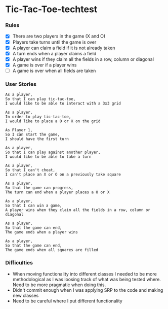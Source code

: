 # Tic-Tac-Toe-techtest

### Rules

- [x] There are two players in the game (X and O)
- [x] Players take turns until the game is over
- [x] A player can claim a field if it is not already taken
- [x] A turn ends when a player claims a field
- [x] A player wins if they claim all the fields in a row, column or diagonal
- [x] A game is over if a player wins
- [ ] A game is over when all fields are taken

### User Stories

```
As a player,
So that I can play tic-tac-toe,
I would like to be able to interact with a 3x3 grid
```

```
As a player,
In order to play tic-tac-toe,
I would like to place a O or X on the grid
```

```
As Player 1,
So I can start the game,
I should have the first turn
```

```
As a player,
So that I can play against another player,
I would like to be able to take a turn
```

```
As a player,
So that I can't cheat,
I can't place an X or O on a previously take square
```

```
As a player,
So that the game can progress,
The turn can end when a player places a O or X
```

```
As a player,
So that I can win a game,
A player wins when they claim all the fields in a row, column or diagonal
```

```
As a player,
So that the game can end,
The game ends when a player wins
```

```
As a player,
So that the game can end,
The game ends when all squares are filled
```

### Difficulties

- When moving functionality into different classes I needed to be more methodological as I was loosing track of what was being tested where. Need to be more pragmatic when doing this.
- Didn't commit enough when I was applying SRP to the code and making new classes
- Need to be careful where I put different functionality
